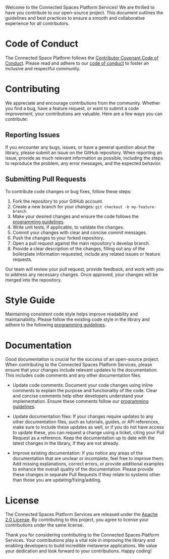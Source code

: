 Welcome to the Connected Spaces Platform Services! We are thrilled to have you contribute to our open-source project. This document outlines the guidelines and best practices to ensure a smooth and collaborative experience for all contributors.

# Code of Conduct

The Connected Space Platform follows the [Contributor Covenant Code of Conduct](https://www.contributor-covenant.org/version/2/0/code_of_conduct/). Please read and adhere to our [code of conduct](https://github.com/magnopus-opensource/csp-services/blob/main/CONDUCT.md) to foster an inclusive and respectful community.

# Contributing

We appreciate and encourage contributions from the community. Whether you find a bug, have a feature request, or want to submit a code improvement, your contributions are valuable. Here are a few ways you can contribute:

## Reporting Issues

If you encounter any bugs, issues, or have a general question about the library, please submit an issue on the GitHub repository. When reporting an issue, provide as much relevant information as possible, including the steps to reproduce the problem, any error messages, and the expected behavior.

## Submitting Pull Requests

To contribute code changes or bug fixes, follow these steps:

1. Fork the repository to your GitHub account.
2. Create a new branch for your changes: `git checkout -b my-feature-branch`
3. Make your desired changes and ensure the code follows the [programming guidelines](https://github.com/magnopus-opensource/connected-spaces-platform/wiki/Programming-guidelines).
4. Write unit tests, if applicable, to validate the changes.
5. Commit your changes with clear and concise commit messages.
6. Push the changes to your forked repository.
7. Open a pull request against the main repository's develop branch.
8. Provide a clear description of the changes, filling out any of the boilerplate information requested, include any related issues or feature requests.

Our team will review your pull request, provide feedback, and work with you to address any necessary changes. Once approved, your changes will be merged into the repository.

# Style Guide

Maintaining consistent code style helps improve readability and maintainability. Please follow the existing code style in the library and adhere to the following [programming guidelines](https://github.com/magnopus-opensource/connected-spaces-platform/wiki/Programming-guidelines).

# Documentation

Good documentation is crucial for the success of an open-source project. When contributing to the Connected Spaces Platform Services, please ensure that your changes include relevant updates to the documentation. This includes code comments and any other documentation files.

* Update code comments: Document your code changes using inline comments to explain the purpose and functionality of the code. Clear and concise comments help other developers understand your implementation. Ensure these comments follow our [programming guidelines](https://github.com/magnopus-opensource/connected-spaces-platform/wiki/Programming-guidelines).

* Update documentation files: If your changes require updates to any other documentation files, such as tutorials, guides, or API references, make sure to include these updates as well, or if you do not have access to update these, you can request a change using a ticket, citing your Pull Request as a reference. Keep the documentation up to date with the latest changes in the library, if they are not already.

* Improve existing documentation: If you notice any areas of the documentation that are unclear or incomplete, feel free to improve them. Add missing explanations, correct errors, or provide additional examples to enhance the overall quality of the documentation. Please provide these changes in separate Pull Requests if they relate to systems other than those you are updating/fixing/adding.


# License

The Connected Spaces Platform Services are released under the [Apache 2.0 License](https://github.com/magnopus-opensource/csp-services/blob/main/LICENSE). By contributing to this project, you agree to license your contributions under the same license.

Thank you for considering contributing to the Connected Spaces Platform Services. Your contributions play a vital role in improving the library and enabling developers to build incredible metaverse applications. We value your dedication and look forward to your contributions. Happy coding!